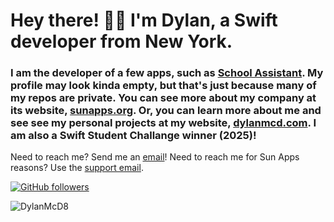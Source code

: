 []()
# Hey there! 👋🏻  I'm Dylan, a Swift developer from New York.

### I am the developer of a few apps, such as [School Assistant](https://sunapps.org/sa). My profile may look kinda empty, but that's just because many of my repos are private. You can see more about my company at its website, [sunapps.org](https://sunapps.org). Or, you can learn more about me and see see my personal projects at my website, [dylanmcd.com](https://dylanmcd.com). I am also a Swift Student Challange winner (2025)!

Need to reach me? Send me an [email](mailto:dylan@dylanmcd.com)! Need to reach me for Sun Apps reasons? Use the [support email](mailto:support@sunapps.org).

[![GitHub followers](https://img.shields.io/github/followers/DylanMcD8?label=Followers&style=social)](https://github.com/DylanMcD8/)
<p align="left"> <img src="https://komarev.com/ghpvc/?username=DylanMcD8" alt="DylanMcD8" /> </p>
